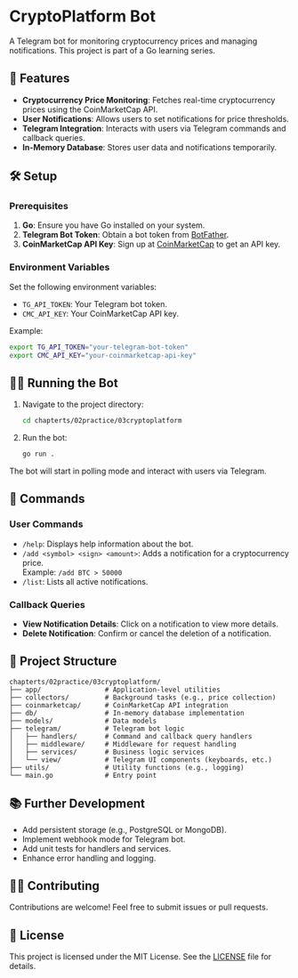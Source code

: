 # CryptoPlatform Bot

A Telegram bot for monitoring cryptocurrency prices and managing notifications. This project is part of a Go learning series.

## 🚀 Features

- **Cryptocurrency Price Monitoring**: Fetches real-time cryptocurrency prices using the CoinMarketCap API.
- **User Notifications**: Allows users to set notifications for price thresholds.
- **Telegram Integration**: Interacts with users via Telegram commands and callback queries.
- **In-Memory Database**: Stores user data and notifications temporarily.

## 🛠 Setup

### Prerequisites

1. **Go**: Ensure you have Go installed on your system.
2. **Telegram Bot Token**: Obtain a bot token from [BotFather](https://core.telegram.org/bots#botfather).
3. **CoinMarketCap API Key**: Sign up at [CoinMarketCap](https://coinmarketcap.com/) to get an API key.

### Environment Variables

Set the following environment variables:

- `TG_API_TOKEN`: Your Telegram bot token.
- `CMC_API_KEY`: Your CoinMarketCap API key.

Example:

```bash
export TG_API_TOKEN="your-telegram-bot-token"
export CMC_API_KEY="your-coinmarketcap-api-key"
```

## 🏃‍♂️ Running the Bot

1. Navigate to the project directory:

   ```bash
   cd chapterts/02practice/03cryptoplatform
   ```

2. Run the bot:

   ```bash
   go run .
   ```

The bot will start in polling mode and interact with users via Telegram.

## 📖 Commands

### User Commands

- `/help`: Displays help information about the bot.
- `/add <symbol> <sign> <amount>`: Adds a notification for a cryptocurrency price.  
  Example: `/add BTC > 50000`
- `/list`: Lists all active notifications.

### Callback Queries

- **View Notification Details**: Click on a notification to view more details.
- **Delete Notification**: Confirm or cancel the deletion of a notification.

## 🔧 Project Structure

```
chapterts/02practice/03cryptoplatform/
├── app/                # Application-level utilities
├── collectors/         # Background tasks (e.g., price collection)
├── coinmarketcap/      # CoinMarketCap API integration
├── db/                 # In-memory database implementation
├── models/             # Data models
├── telegram/           # Telegram bot logic
│   ├── handlers/       # Command and callback query handlers
│   ├── middleware/     # Middleware for request handling
│   ├── services/       # Business logic services
│   └── view/           # Telegram UI components (keyboards, etc.)
├── utils/              # Utility functions (e.g., logging)
└── main.go             # Entry point
```

## 📚 Further Development

- Add persistent storage (e.g., PostgreSQL or MongoDB).
- Implement webhook mode for Telegram bot.
- Add unit tests for handlers and services.
- Enhance error handling and logging.

## 🧑‍💻 Contributing

Contributions are welcome! Feel free to submit issues or pull requests.

## 📜 License

This project is licensed under the MIT License. See the [LICENSE](../../../LICENSE) file for details.